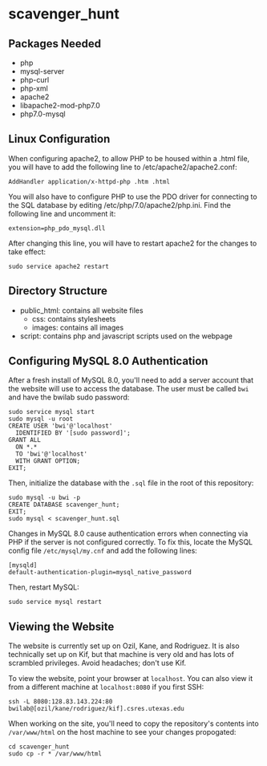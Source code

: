 # scavenger\_hunt

## Packages Needed

* php
* mysql-server
* php-curl
* php-xml
* apache2
* libapache2-mod-php7.0
* php7.0-mysql

## Linux Configuration

When configuring apache2, to allow PHP to be housed within a .html file, you will have to add the following line to /etc/apache2/apache2.conf:

`AddHandler application/x-httpd-php .htm .html`

You will also have to configure PHP to use the PDO driver for connecting to the SQL database by editing /etc/php/7.0/apache2/php.ini. Find the following line and uncomment it:

`extension=php_pdo_mysql.dll`

After changing this line, you will have to restart apache2 for the changes to take effect:

`sudo service apache2 restart`

## Directory Structure

* public\_html: contains all website files
    * css: contains stylesheets
    * images: contains all images    
* script: contains php and javascript scripts used on the webpage

## Configuring MySQL 8.0 Authentication

After a fresh install of MySQL 8.0, you'll need to add a server account that the website will use to access the database. The user must be called `bwi` and have the bwilab sudo password:

```
sudo service mysql start
sudo mysql -u root
CREATE USER 'bwi'@'localhost'
  IDENTIFIED BY '[sudo password]';
GRANT ALL
  ON *.*
  TO 'bwi'@'localhost'
  WITH GRANT OPTION;
EXIT;
```

Then, initialize the database with the `.sql` file in the root of this repository:

```
sudo mysql -u bwi -p
CREATE DATABASE scavenger_hunt;
EXIT;
sudo mysql < scavenger_hunt.sql
```

Changes in MySQL 8.0 cause authentication errors when connecting via PHP if the server is not configured correctly. To fix this, locate the MySQL config file `/etc/mysql/my.cnf` and add the following lines:

```
[mysqld]
default-authentication-plugin=mysql_native_password
```

Then, restart MySQL:

`sudo service mysql restart`

## Viewing the Website

The website is currently set up on Ozil, Kane, and Rodriguez. It is also technically set up on Kif, but that machine is very old and has lots of scrambled privileges. Avoid headaches; don't use Kif.

To view the website, point your browser at `localhost`. You can also view it from a different machine at `localhost:8080` if you first SSH:

```
ssh -L 8080:128.83.143.224:80 bwilab@[ozil/kane/rodriguez/kif].csres.utexas.edu
```

When working on the site, you'll need to copy the repository's contents into `/var/www/html` on the host machine to see your changes propogated:

```
cd scavenger_hunt
sudo cp -r * /var/www/html
```
